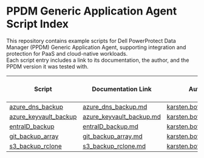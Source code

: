 
# PPDM Generic Application Agent Script Index

This repository contains example scripts for Dell PowerProtect Data Manager (PPDM) Generic Application Agent, supporting integration and protection for PaaS and cloud-native workloads.  
Each script entry includes a link to its documentation, the author, and the PPDM version it was tested with.

| Script                | Documentation Link                                              | Author           | Tested PPDM Version |
|---------------------- |--------------------------------------------------------------- |----------------- |--------------------|
| [azure_dns_backup](azure_dns_backup/)       | [azure_dns_backup.md](azure_dns_backup/azure_dns_backup.md)    | karsten.bott@dell.com    | 19.20      |
| [azure_keyvault_backup](azure_keyvault_backup/)| [azure_keyvault_backup.md](azure_keyvault_backup/azure_keyvault_backup.md) | karsten.bott@dell.com    | 19.20      |
| [entraID_backup](entraId_backup/)        | [entraID_backup.md](entraId_backup/entraID_backup.md)          | karsten.bott@dell.com     | 19.20      |
| [git_backup_array](git_backup_array/)       | [git_backup_array.md](git_backup_array/git_backup_array.md)    | karsten.bott@dell.com     | 19.20      |
| [s3_backup_rclone](s3_backup_rclone/)      | [s3_backup_rclone.md](s3_backup_rclone/s3_backup_rclone.md)   | karsten.bott@dell.com     | 19.20      |

